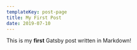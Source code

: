 ```yaml
---
templateKey: post-page
title: My First Post
date: 2019-07-10
---
```


This is my **first** Gatsby post written in Markdown!
